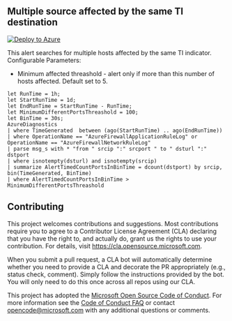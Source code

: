 ## Multiple source affected by the same TI destination

[![Deploy to Azure](https://aka.ms/deploytoazurebutton)](https://portal.azure.com/#create/Microsoft.Template/uri/https%3A%2F%2Fraw.githubusercontent.com%2FAzure%2FAzure-Network-Security%2Fmaster%2FAzure%2520Firewall%2FQueries%2520and%2520Alerts%2FSource%2520IP%2520abnormally%2520connects%2520to%2520multiple%2520destinations%2FSourceAbnormallyConnectsToMultipleDsts.json)

This alert searches for multiple hosts affected by the same TI indicator.
Configurable Parameters:
- Minimum affected threashold - alert only if more than this number of hosts affected. Default set to 5.

```
let RunTime = 1h;
let StartRunTime = 1d;
let EndRunTime = StartRunTime - RunTime;
let MinimumDifferentPortsThreashold = 100;
let BinTime = 30s;
AzureDiagnostics
| where TimeGenerated  between (ago(StartRunTime) .. ago(EndRunTime))
| where OperationName == "AzureFirewallApplicationRuleLog" or OperationName == "AzureFirewallNetworkRuleLog"
| parse msg_s with * "from " srcip ":" srcport " to " dsturl ":" dstport
| where isnotempty(dsturl) and isnotempty(srcip)
| summarize AlertTimedCountPortsInBinTime = dcount(dstport) by srcip, bin(TimeGenerated, BinTime)
| where AlertTimedCountPortsInBinTime > MinimumDifferentPortsThreashold
```

## Contributing

This project welcomes contributions and suggestions.  Most contributions require you to agree to a
Contributor License Agreement (CLA) declaring that you have the right to, and actually do, grant us
the rights to use your contribution. For details, visit https://cla.opensource.microsoft.com.

When you submit a pull request, a CLA bot will automatically determine whether you need to provide
a CLA and decorate the PR appropriately (e.g., status check, comment). Simply follow the instructions
provided by the bot. You will only need to do this once across all repos using our CLA.

This project has adopted the [Microsoft Open Source Code of Conduct](https://opensource.microsoft.com/codeofconduct/).
For more information see the [Code of Conduct FAQ](https://opensource.microsoft.com/codeofconduct/faq/) or
contact [opencode@microsoft.com](mailto:opencode@microsoft.com) with any additional questions or comments.
